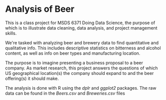 # Analysis of Beer

This is a class project for MSDS 6371 Doing Data Science, the purpose of which is to illustrate data cleaning, data analysis, and project management skills. 

We're tasked with analyzing beer and brewery data to find quantitative and qualitative info.  This includes descriptive statistics on bitterness and alcohol content, as well as info on beer types and manufacturing location.

The purpose is to imagine presenting a business proposal to a beer company.  As market research, this project answers the questions of which US geographical location(s) the company should expand to and the beer offering(s) it should make.

The analysis is done with R using the *dplr* and *ggplot2* packages.  The raw data can be found in the *Beers.csv* and *Breweries.csv* files
